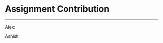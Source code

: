 # Assignment Contribution
-----------------------------------------------------------------------------------------------
Alex:


Ashish:
